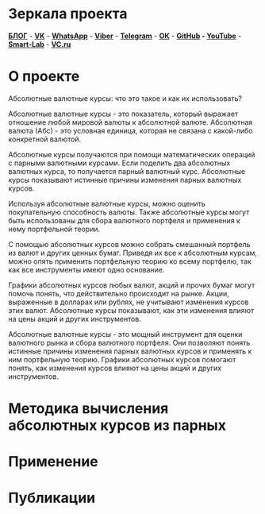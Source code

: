 # Зеркала проекта

**[БЛОГ](http://www.abscur.ru/)** - **[VK](https://vk.com/abscur)** - **[WhatsApp](https://chat.whatsapp.com/KrNJXAKizPxDlDSjYfdpQs)** - **[Viber](https://invite.viber.com/?g2=AQB63y7Cm%2BNJK0tNZW%2F9kI00M6Wr8HuZ7XeamzN4jZCve8Aq9%2FiD3DY56Eqcf7dc)** - **[Telegram](https://t.me/AbsCur)** - **[ОК](https://ok.ru/group/53547043520717)** - **[GitHub](https://github.com/prog815/abscur) - [YouTube](https://www.youtube.com/playlist?list=PLG1V24vhSKo6MamGtgm2oTkDZHeHBHNFW)** - **[Smart-Lab](https://smart-lab.ru/my/eavpred/)** - **[VC.ru](https://vc.ru/u/262921-aleksey-enin)**

# О проекте
Абсолютные валютные курсы: что это такое и как их использовать?

Абсолютные валютные курсы - это показатель, который выражает отношение любой мировой валюты к абсолютной валюте. Абсолютная валюта (Абс) - это условная единица, которая не связана с какой-либо конкретной валютой. 

Абсолютные курсы получаются при помощи математических операций с парными валютными курсами. Если поделить два абсолютных валютных курса, то получается парный валютный курс. Абсолютные курсы показывают истинные причины изменения парных валютных курсов.

Используя абсолютные валютные курсы, можно оценить покупательную способность валюты. Также абсолютные курсы могут быть использованы для сбора валютного портфеля и применения к нему портфельной теории. 

С помощью абсолютных курсов можно собрать смешанный портфель из валют и других ценных бумаг. Приведя их все к абсолютным курсам, можно опять применить портфельную теорию ко всему портфелю, так как все инструменты имеют одно основание.

Графики абсолютных курсов любых валют, акций и прочих бумаг могут помочь понять, что действительно происходит на рынке. Акции, выраженные в долларах или рублях, не учитывают изменения курсов этих валют. Абсолютные курсы показывают, как эти изменения влияют на цены акций и других инструментов.

Абсолютные валютные курсы - это мощный инструмент для оценки валютного рынка и сбора валютного портфеля. Они позволяют понять истинные причины изменения парных валютных курсов и применять к ним портфельную теорию. Графики абсолютных курсов помогают понять, как изменения курсов влияют на цены акций и других инструментов.

# Методика вычисления абсолютных курсов из парных

# Применение



# Публикации